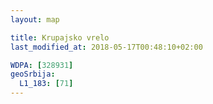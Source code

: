 ```yaml
---
layout: map

title: Krupajsko vrelo
last_modified_at: 2018-05-17T00:48:10+02:00

WDPA: [328931]
geoSrbija:
  L1_183: [71]
---
```

